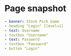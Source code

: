 # Page snapshot

```yaml
- banner: Stock Pick Game
- heading "Login" [level=1]
- text: Username
- textbox "Username"
- text: Password
- textbox "Password"
- button "Login"
```